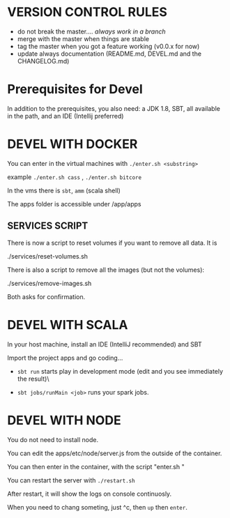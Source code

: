 # VERSION CONTROL RULES

- do not break the master.... *always work in a branch*
- merge with the master when things are stable
- tag the master when you got a feature working (v0.0.x for now)
- update always documentation (README.md, DEVEL.md and the CHANGELOG.md)

# Prerequisites for Devel

In addition to the prerequisites, you also need: a JDK 1.8,  SBT, all available in the path, and an IDE (Intellij preferred)

# DEVEL WITH DOCKER

You can enter in the virtual machines with `./enter.sh <substring>`

example `./enter.sh cass` , `./enter.sh bitcore`

In the vms there is `sbt`, `amm` (scala shell)

The apps folder is accessible under /app/apps

## SERVICES SCRIPT

There is now a script to reset volumes if you want to remove all data. It is

./services/reset-volumes.sh

There is also a script to remove all the images (but not the volumes):

./services/remove-images.sh

Both asks for confirmation. 

# DEVEL WITH SCALA

In your host machine, install an IDE (IntelliJ recommended) and SBT

Import the project apps and go coding...

- `sbt run` starts play in development mode (edit and you see immediately the result)\

- `sbt jobs/runMain <job>` runs your spark jobs.

# DEVEL WITH NODE

You do not need to install node.

You can edit the apps/etc/node/server.js from the outside of the container.

You can then enter in the container, with the script "enter.sh <service>"

You can restart the server with `./restart.sh`

After restart, it will show the logs on console continuosly.

When you need to chang someting, just ^c, then `up` then `enter`.
